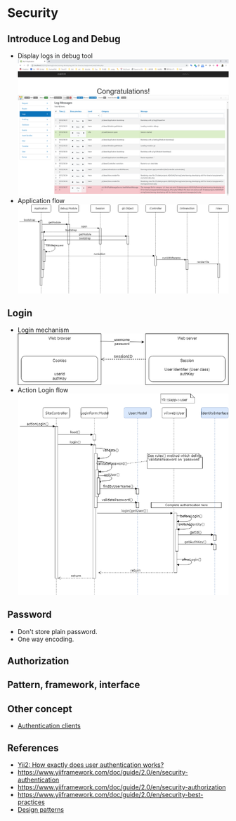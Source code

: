 # Security

## Introduce Log and Debug

* Display logs in debug tool
  ![Log in debug mode](./images/Log.png)
* Application flow
  ![Application Flow](./images/ApplicationFlow.png)

## Login

* Login mechanism
  ![Login mechanism](./images/LoginMechanism.png)
* Action Login flow
  ![Action Login Flow](./images/ActionLogin.png)


## Password

* Don't store plain password.
* One way encoding.

## Authorization

## Pattern, framework, interface

## Other concept

* [Authentication clients](https://www.yiiframework.com/extension/yiisoft/yii2-authclient/doc/guide/2.2/en)

## References

* [Yii2: How exactly does user authentication works?](https://stackoverflow.com/questions/27353263/yii2-how-exactly-does-user-authentication-works)
* https://www.yiiframework.com/doc/guide/2.0/en/security-authentication
* https://www.yiiframework.com/doc/guide/2.0/en/security-authorization
* https://www.yiiframework.com/doc/guide/2.0/en/security-best-practices
* [Design patterns](https://www.oodesign.com/)